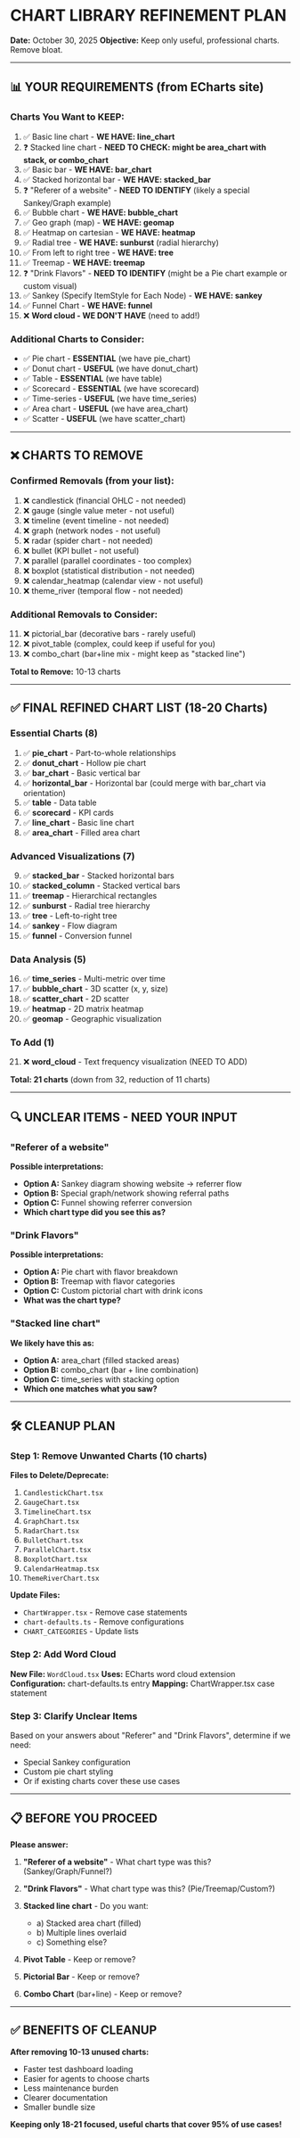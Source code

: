 # CHART LIBRARY REFINEMENT PLAN

**Date:** October 30, 2025
**Objective:** Keep only useful, professional charts. Remove bloat.

---

## 📊 YOUR REQUIREMENTS (from ECharts site)

### Charts You Want to KEEP:
1. ✅ Basic line chart - **WE HAVE: line_chart**
2. ❓ Stacked line chart - **NEED TO CHECK: might be area_chart with stack, or combo_chart**
3. ✅ Basic bar - **WE HAVE: bar_chart**
4. ✅ Stacked horizontal bar - **WE HAVE: stacked_bar**
5. ❓ "Referer of a website" - **NEED TO IDENTIFY** (likely a special Sankey/Graph example)
6. ✅ Bubble chart - **WE HAVE: bubble_chart**
7. ✅ Geo graph (map) - **WE HAVE: geomap**
8. ✅ Heatmap on cartesian - **WE HAVE: heatmap**
9. ✅ Radial tree - **WE HAVE: sunburst** (radial hierarchy)
10. ✅ From left to right tree - **WE HAVE: tree**
11. ✅ Treemap - **WE HAVE: treemap**
12. ❓ "Drink Flavors" - **NEED TO IDENTIFY** (might be a Pie chart example or custom visual)
13. ✅ Sankey (Specify ItemStyle for Each Node) - **WE HAVE: sankey**
14. ✅ Funnel Chart - **WE HAVE: funnel**
15. ❌ **Word cloud - WE DON'T HAVE** (need to add!)

### Additional Charts to Consider:
- ✅ Pie chart - **ESSENTIAL** (we have pie_chart)
- ✅ Donut chart - **USEFUL** (we have donut_chart)
- ✅ Table - **ESSENTIAL** (we have table)
- ✅ Scorecard - **ESSENTIAL** (we have scorecard)
- ✅ Time-series - **USEFUL** (we have time_series)
- ✅ Area chart - **USEFUL** (we have area_chart)
- ✅ Scatter - **USEFUL** (we have scatter_chart)

---

## ❌ CHARTS TO REMOVE

### Confirmed Removals (from your list):
1. ❌ candlestick (financial OHLC - not needed)
2. ❌ gauge (single value meter - not useful)
3. ❌ timeline (event timeline - not needed)
4. ❌ graph (network nodes - not useful)
5. ❌ radar (spider chart - not needed)
6. ❌ bullet (KPI bullet - not useful)
7. ❌ parallel (parallel coordinates - too complex)
8. ❌ boxplot (statistical distribution - not needed)
9. ❌ calendar_heatmap (calendar view - not useful)
10. ❌ theme_river (temporal flow - not needed)

### Additional Removals to Consider:
11. ❌ pictorial_bar (decorative bars - rarely useful)
12. ❌ pivot_table (complex, could keep if useful for you)
13. ❌ combo_chart (bar+line mix - might keep as "stacked line")

**Total to Remove:** 10-13 charts

---

## ✅ FINAL REFINED CHART LIST (18-20 Charts)

### Essential Charts (8)
1. ✅ **pie_chart** - Part-to-whole relationships
2. ✅ **donut_chart** - Hollow pie chart
3. ✅ **bar_chart** - Basic vertical bar
4. ✅ **horizontal_bar** - Horizontal bar (could merge with bar_chart via orientation)
5. ✅ **table** - Data table
6. ✅ **scorecard** - KPI cards
7. ✅ **line_chart** - Basic line chart
8. ✅ **area_chart** - Filled area chart

### Advanced Visualizations (7)
9. ✅ **stacked_bar** - Stacked horizontal bars
10. ✅ **stacked_column** - Stacked vertical bars
11. ✅ **treemap** - Hierarchical rectangles
12. ✅ **sunburst** - Radial tree hierarchy
13. ✅ **tree** - Left-to-right tree
14. ✅ **sankey** - Flow diagram
15. ✅ **funnel** - Conversion funnel

### Data Analysis (5)
16. ✅ **time_series** - Multi-metric over time
17. ✅ **bubble_chart** - 3D scatter (x, y, size)
18. ✅ **scatter_chart** - 2D scatter
19. ✅ **heatmap** - 2D matrix heatmap
20. ✅ **geomap** - Geographic visualization

### To Add (1)
21. ❌ **word_cloud** - Text frequency visualization (NEED TO ADD)

**Total: 21 charts** (down from 32, reduction of 11 charts)

---

## 🔍 UNCLEAR ITEMS - NEED YOUR INPUT

### "Referer of a website"
**Possible interpretations:**
- **Option A:** Sankey diagram showing website → referrer flow
- **Option B:** Special graph/network showing referral paths
- **Option C:** Funnel showing referrer conversion
- **Which chart type did you see this as?**

### "Drink Flavors"
**Possible interpretations:**
- **Option A:** Pie chart with flavor breakdown
- **Option B:** Treemap with flavor categories
- **Option C:** Custom pictorial chart with drink icons
- **What was the chart type?**

### "Stacked line chart"
**We likely have this as:**
- **Option A:** area_chart (filled stacked areas)
- **Option B:** combo_chart (bar + line combination)
- **Option C:** time_series with stacking option
- **Which one matches what you saw?**

---

## 🛠️ CLEANUP PLAN

### Step 1: Remove Unwanted Charts (10 charts)

**Files to Delete/Deprecate:**
1. `CandlestickChart.tsx`
2. `GaugeChart.tsx`
3. `TimelineChart.tsx`
4. `GraphChart.tsx`
5. `RadarChart.tsx`
6. `BulletChart.tsx`
7. `ParallelChart.tsx`
8. `BoxplotChart.tsx`
9. `CalendarHeatmap.tsx`
10. `ThemeRiverChart.tsx`

**Update Files:**
- `ChartWrapper.tsx` - Remove case statements
- `chart-defaults.ts` - Remove configurations
- `CHART_CATEGORIES` - Update lists

### Step 2: Add Word Cloud

**New File:** `WordCloud.tsx`
**Uses:** ECharts word cloud extension
**Configuration:** chart-defaults.ts entry
**Mapping:** ChartWrapper.tsx case statement

### Step 3: Clarify Unclear Items

Based on your answers about "Referer" and "Drink Flavors", determine if we need:
- Special Sankey configuration
- Custom pie chart styling
- Or if existing charts cover these use cases

---

## 📋 BEFORE YOU PROCEED

**Please answer:**

1. **"Referer of a website"** - What chart type was this? (Sankey/Graph/Funnel?)

2. **"Drink Flavors"** - What chart type was this? (Pie/Treemap/Custom?)

3. **Stacked line chart** - Do you want:
   - a) Stacked area chart (filled)
   - b) Multiple lines overlaid
   - c) Something else?

4. **Pivot Table** - Keep or remove?

5. **Pictorial Bar** - Keep or remove?

6. **Combo Chart** (bar+line) - Keep or remove?

---

## ✅ BENEFITS OF CLEANUP

**After removing 10-13 unused charts:**
- Faster test dashboard loading
- Easier for agents to choose charts
- Less maintenance burden
- Clearer documentation
- Smaller bundle size

**Keeping only 18-21 focused, useful charts that cover 95% of use cases!**

